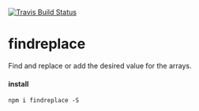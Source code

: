 [![Travis Build
Status](https://img.shields.io/travis/indatawetrust/findreplace.svg)](https://travis-ci.org/indatawetrust/findreplace)

# findreplace
Find and replace or add the desired value for the arrays.

#### install

```
npm i findreplace -S
```
